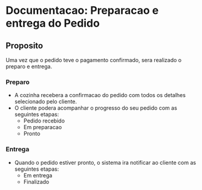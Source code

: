 # Documentacao: Preparacao e entrega do Pedido

## Proposito
Uma vez que o pedido teve o pagamento confirmado, sera realizado o preparo e entrega.

### Preparo
- A cozinha recebera a confirmacao do pedido com todos os detalhes selecionado pelo cliente.
- O cliente podera acompanhar o progresso do seu pedido com as seguintes etapas:
    - Pedido recebido
    - Em preparacao
    - Pronto

### Entrega
- Quando o pedido estiver pronto, o sistema ira notificar ao cliente com as seguintes etapas:
    - Em entrega
    - Finalizado
